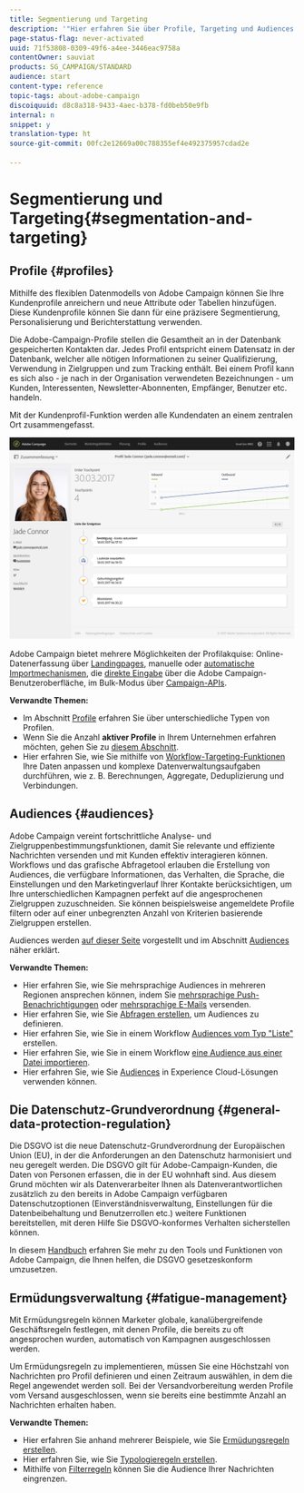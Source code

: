 ```yaml
---
title: Segmentierung und Targeting
description: '"Hier erfahren Sie über Profile, Targeting und Audiences in Campaign. Sie finden Informationen zum Erstellen von Audiences, zum Importieren von Kontakten, zur Verwendung von Audiences in Experience Cloud-Lösungen und zum Vermeiden von Marketing-Müdigkeit."'
page-status-flag: never-activated
uuid: 71f53808-0309-49f6-a4ee-3446eac9758a
contentOwner: sauviat
products: SG_CAMPAIGN/STANDARD
audience: start
content-type: reference
topic-tags: about-adobe-campaign
discoiquuid: d8c8a318-9433-4aec-b378-fd0beb50e9fb
internal: n
snippet: y
translation-type: ht
source-git-commit: 00fc2e12669a00c788355ef4e492375957cdad2e

---
```



# Segmentierung und Targeting{#segmentation-and-targeting}

## Profile {#profiles}

Mithilfe des flexiblen Datenmodells von Adobe Campaign können Sie Ihre Kundenprofile anreichern und neue Attribute oder Tabellen hinzufügen. Diese Kundenprofile können Sie dann für eine präzisere Segmentierung, Personalisierung und Berichterstattung verwenden.

Die Adobe-Campaign-Profile stellen die Gesamtheit an in der Datenbank gespeicherten Kontakten dar. Jedes Profil entspricht einem Datensatz in der Datenbank, welcher alle nötigen Informationen zu seiner Qualifizierung, Verwendung in Zielgruppen und zum Tracking enthält. Bei einem Profil kann es sich also - je nach in der Organisation verwendeten Bezeichnungen - um Kunden, Interessenten, Newsletter-Abonnenten, Empfänger, Benutzer etc. handeln.

Mit der Kundenprofil-Funktion werden alle Kundendaten an einem zentralen Ort zusammengefasst.

![](assets/mkt_hist_view.png)

Adobe Campaign bietet mehrere Möglichkeiten der Profilakquise: Online-Datenerfassung über [Landingpages](../../channels/using/about-landing-pages.md), manuelle oder [automatische Importmechanismen](../../automating/using/about-data-import-and-export.md), die [direkte Eingabe](../../audiences/using/creating-profiles.md) über die Adobe Campaign-Benutzeroberfläche, im Bulk-Modus über [Campaign-APIs](https://final-docs.campaign.adobe.com/doc/standard/en/api/ACS_API.html).

**Verwandte Themen:**

* Im Abschnitt [Profile](../../audiences/using/about-profiles.md) erfahren Sie über unterschiedliche Typen von Profilen.
* Wenn Sie die Anzahl **aktiver Profile** in Ihrem Unternehmen erfahren möchten, gehen Sie zu [diesem Abschnitt](../../audiences/using/active-profiles.md).
* Hier erfahren Sie, wie Sie mithilfe von [Workflow-Targeting-Funktionen](../../automating/using/about-targeting-activities.md) Ihre Daten anpassen und komplexe Datenverwaltungsaufgaben durchführen, wie z. B. Berechnungen, Aggregate, Deduplizierung und Verbindungen.

## Audiences {#audiences}

Adobe Campaign vereint fortschrittliche Analyse- und Zielgruppenbestimmungsfunktionen, damit Sie relevante und effiziente Nachrichten versenden und mit Kunden effektiv interagieren können. Workflows und das grafische Abfragetool erlauben die Erstellung von Audiences, die verfügbare Informationen, das Verhalten, die Sprache, die Einstellungen und den Marketingverlauf Ihrer Kontakte berücksichtigen, um Ihre unterschiedlichen Kampagnen perfekt auf die angesprochenen Zielgruppen zuzuschneiden. Sie können beispielsweise angemeldete Profile filtern oder auf einer unbegrenzten Anzahl von Kriterien basierende Zielgruppen erstellen.

Audiences werden [auf dieser Seite](../../audiences/using/about-audiences.md) vorgestellt und im Abschnitt [Audiences](../../audiences/using/creating-audiences.md) näher erklärt.

**Verwandte Themen:**

* Hier erfahren Sie, wie Sie mehrsprachige Audiences in mehreren Regionen ansprechen können, indem Sie [mehrsprachige Push-Benachrichtigungen](../../channels/using/creating-a-multilingual-push-notification.md) oder [mehrsprachige E-Mails](../../channels/using/creating-a-multilingual-email.md) versenden.
* Hier erfahren Sie, wie Sie [Abfragen erstellen](../../audiences/using/creating-audiences.md#creating-query-audiences), um Audiences zu definieren.
* Hier erfahren Sie, wie Sie in einem Workflow [Audiences vom Typ "Liste"](../../audiences/using/creating-audiences.md#creating-list-audiences) erstellen.
* Hier erfahren Sie, wie Sie in einem Workflow [eine Audience aus einer Datei importieren](../../audiences/using/creating-audiences.md#creating-file-audiences).
* Hier erfahren Sie, wie Sie [Audiences](../../audiences/using/creating-audiences.md#creating-experience-cloud-audiences) in Experience Cloud-Lösungen verwenden können.

## Die Datenschutz-Grundverordnung {#general-data-protection-regulation}

Die DSGVO ist die neue Datenschutz-Grundverordnung der Europäischen Union (EU), in der die Anforderungen an den Datenschutz harmonisiert und neu geregelt werden. Die DSGVO gilt für Adobe-Campaign-Kunden, die Daten von Personen erfassen, die in der EU wohnhaft sind. Aus diesem Grund möchten wir als Datenverarbeiter Ihnen als Datenverantwortlichen zusätzlich zu den bereits in Adobe Campaign verfügbaren Datenschutzoptionen (Einverständnisverwaltung, Einstellungen für die Datenbeibehaltung und Benutzerrollen etc.) weitere Funktionen bereitstellen, mit deren Hilfe Sie DSGVO-konformes Verhalten sicherstellen können.

In diesem [Handbuch](https://docs.campaign.adobe.com/doc/standard/getting_started/en/ACS_GDPR.html) erfahren Sie mehr zu den Tools und Funktionen von Adobe Campaign, die Ihnen helfen, die DSGVO gesetzeskonform umzusetzen.

## Ermüdungsverwaltung {#fatigue-management}

Mit Ermüdungsregeln können Marketer globale, kanalübergreifende Geschäftsregeln festlegen, mit denen Profile, die bereits zu oft angesprochen wurden, automatisch von Kampagnen ausgeschlossen werden.

Um Ermüdungsregeln zu implementieren, müssen Sie eine Höchstzahl von Nachrichten pro Profil definieren und einen Zeitraum auswählen, in dem die Regel angewendet werden soll. Bei der Versandvorbereitung werden Profile vom Versand ausgeschlossen, wenn sie bereits eine bestimmte Anzahl an Nachrichten erhalten haben.

**Verwandte Themen:**

* Hier erfahren Sie anhand mehrerer Beispiele, wie Sie [Ermüdungsregeln erstellen](../../administration/using/fatigue-rules.md#examples).
* Hier erfahren Sie, wie Sie [Typologieregeln erstellen](../../administration/using/about-typology-rules.md).
* Mithilfe von [Filterregeln](../../administration/using/filtering-rules.md) können Sie die Audience Ihrer Nachrichten eingrenzen.

